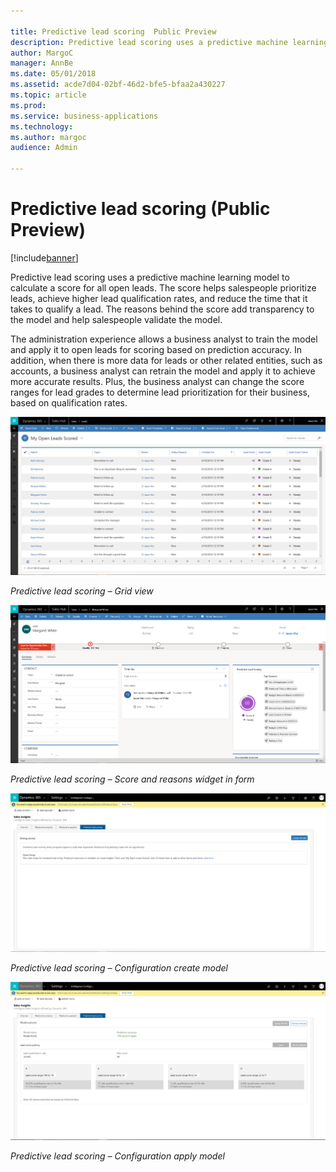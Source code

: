 ```yaml
---

title: Predictive lead scoring  Public Preview 
description: Predictive lead scoring uses a predictive machine learning model to calculate a score for all open leads.
author: MargoC
manager: AnnBe
ms.date: 05/01/2018
ms.assetid: acde7d04-02bf-46d2-bfe5-bfaa2a430227
ms.topic: article
ms.prod: 
ms.service: business-applications
ms.technology: 
ms.author: margoc
audience: Admin

---
```

#  Predictive lead scoring (Public Preview)




[!include[banner](../../../includes/banner.md)]

Predictive lead scoring uses a predictive machine learning model to calculate a
score for all open leads. The score helps salespeople prioritize leads, achieve
higher lead qualification rates, and reduce the time that it takes to qualify a
lead. The reasons behind the score add transparency to the model and help
salespeople validate the model.

The administration experience allows a business analyst to train the model and
apply it to open leads for scoring based on prediction accuracy. In addition,
when there is more data for leads or other related entities, such as accounts, a
business analyst can retrain the model and apply it to achieve more accurate
results. Plus, the business analyst can change the score ranges for lead grades
to determine lead prioritization for their business, based on qualification
rates.

![Predictive lead scoring screen, grid view](media/predictive-lead-scoring-public-preview-1.png "Predictive lead scoring screen, grid view")
<!-- Predictive lead scoring - Grid view.png -->


*Predictive lead scoring – Grid view*

![Predictive lead scoring screen, score and reasons widget on a form](media/predictive-lead-scoring-public-preview-2.png "Predictive lead scoring screen, score and reasons widget on a form")
<!-- Predictive lead scoring - Score and reasons widget in form.png -->


*Predictive lead scoring – Score and reasons widget in form*

![Predictive lead scoring configuration screen](media/predictive-lead-scoring-public-preview-3.png "Predictive lead scoring configuration screen")
<!-- Predictive lead scoring - Configuration create model.png -->


*Predictive lead scoring – Configuration create model*

![Predictive lead scoring configuration screen, apply model option](media/predictive-lead-scoring-public-preview-4.png "Predictive lead scoring configuration screen, apply model option")
<!-- Predictive lead scoring - Configuration apply model.png -->


*Predictive lead scoring – Configuration apply model*
